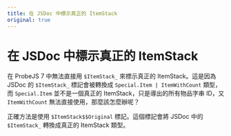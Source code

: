 ```yaml
---
title: 在 JSDoc 中標示真正的 ItemStack
original: true
---
```


# 在 JSDoc 中標示真正的 ItemStack

在 ProbeJS 7 中無法直接用 `$ItemStack_` 來標示真正的 ItemStack。這是因為 JSDoc 的 `$ItemStack_` 標記會被轉換成 `Special.Item | ItemWithCount` 類型，而 `Special.Item` 並不是一個真正的 ItemStack，只是導出的所有物品字串 ID，又 `ItemWithCount` 無法直接使用，那麼該怎麼辦呢？

正確方法是使用 `$ItemStack$$Original` 標記。這個標記會將 JSDoc 中的 `$ItemStack_` 轉換成真正的 ItemStack 類型。
